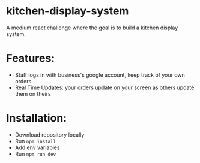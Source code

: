 # kitchen-display-system
A medium react challenge where the goal is to build a kitchen display system.

# Features:
- Staff logs in with business's google account, keep track of your own orders.
- Real Time Updates: your orders update on your screen as others update them on theirs

# Installation:
- Download repository locally
- Run `npm install`
- Add env variables
- Run `npm run dev`
